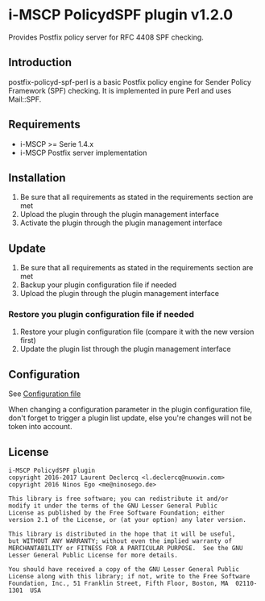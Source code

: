 # i-MSCP PolicydSPF plugin v1.2.0

Provides Postfix policy server for RFC 4408 SPF checking.

## Introduction

postfix-policyd-spf-perl is a basic Postfix policy engine for Sender Policy
Framework (SPF) checking. It is implemented in pure Perl and uses Mail::SPF.

## Requirements

* i-MSCP >= Serie 1.4.x
* i-MSCP Postfix server implementation

## Installation

1. Be sure that all requirements as stated in the requirements section are met
2. Upload the plugin through the plugin management interface
3. Activate the plugin through the plugin management interface

## Update

1. Be sure that all requirements as stated in the requirements section are met
2. Backup your plugin configuration file if needed
3. Upload the plugin through the plugin management interface

### Restore you plugin configuration file if needed

1. Restore your plugin configuration file (compare it with the new version first)
2. Update the plugin list through the plugin management interface

## Configuration

See [Configuration file](../PolicydSPF/config.php)

When changing a configuration parameter in the plugin configuration file, don't
forget to trigger a plugin list update, else you're changes will not be token
into account.

## License

    i-MSCP PolicydSPF plugin
    copyright 2016-2017 Laurent Declercq <l.declercq@nuxwin.com>
    copyright 2016 Ninos Ego <me@ninosego.de>
    
    This library is free software; you can redistribute it and/or
    modify it under the terms of the GNU Lesser General Public
    License as published by the Free Software Foundation; either
    version 2.1 of the License, or (at your option) any later version.
    
    This library is distributed in the hope that it will be useful,
    but WITHOUT ANY WARRANTY; without even the implied warranty of
    MERCHANTABILITY or FITNESS FOR A PARTICULAR PURPOSE.  See the GNU
    Lesser General Public License for more details.
    
    You should have received a copy of the GNU Lesser General Public
    License along with this library; if not, write to the Free Software
    Foundation, Inc., 51 Franklin Street, Fifth Floor, Boston, MA  02110-1301  USA
